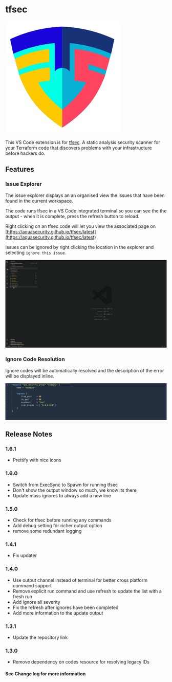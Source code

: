 # tfsec

![tfsec](tfsec.png)

This VS Code extension is for [tfsec](https://aquasecurity.github.io/tfsec/latest). A static analysis security scanner for your Terraform code that discovers problems with your infrastructure before hackers do.

## Features

### Issue Explorer
The issue explorer displays an an organised view the issues that have been found in the current workspace. 

The code runs tfsec in a VS Code integrated terminal so you can see the the output - when it is complete, press the refresh button to reload.

Right clicking on an tfsec code will let you view the associated page on [https://aquasecurity.github.io/tfsec/latest](https://aquasecurity.github.io/tfsec/latest)

Issues can be ignored by right clicking the location in the explorer and selecting `ignore this issue`.




![tfsec explorer](tfsec-explorer-usage.gif)
### Ignore Code Resolution

Ignore codes will be automatically resolved and the description of the error will be displayed inline.

![ignoredesc](ignoredesc.gif)

## Release Notes

### 1.6.1
- Prettify with nice icons
### 1.6.0
- Switch from ExecSync to Spawn for running tfsec
- Don't show the output window so much, we know its there
- Update mass ignores to always add a new line

### 1.5.0
- Check for tfsec before running any commands
- Add debug setting for richer output option
- remove some redundant logging

### 1.4.1
- Fix updater 

### 1.4.0
- Use output channel instead of terminal for better cross platform command support
- Remove explicit run command and use refresh to update the list with a fresh run
- Add ignore all severity
- Fix the refresh after ignores have been completed
- Add more information to the update output 

### 1.3.1
- Update the repository link

### 1.3.0
- Remove dependency on codes resource for resolving legacy IDs

#### See Change log for more information